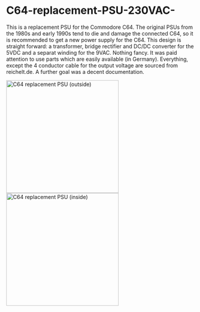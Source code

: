 # C64-replacement-PSU-230VAC-
This is a replacement PSU for the Commodore C64. The original PSUs from the 1980s and early 1990s tend to die and damage the connected C64, so it is recommended to get a new power supply for the C64.
This design is straight forward: a transformer, bridge rectifier and DC/DC converter for the 5VDC and a separat winding for the 9VAC. Nothing fancy. It was paid attention to use parts which are easily available (in Germany). Everything, except the 4 conductor cable for the output voltage are sourced from reichelt.de.
A further goal was a decent documentation.

<img src="https://github.com/svenpetersen1965/C64-replacement-PSU-230VAC-/blob/master/C64%20Replacement%20PSU%20(230V)/Rev.%202/pictures/1719_-_PSU_outside.JPG" width="300" alt="C64 replacement PSU (outside)">
      
<img src="https://github.com/svenpetersen1965/C64-replacement-PSU-230VAC-/blob/master/C64%20Replacement%20PSU%20(230V)/Rev.%202/pictures/1720_-_PSU_Inside.JPG" width="300" alt="C64 replacement PSU (inside)">
